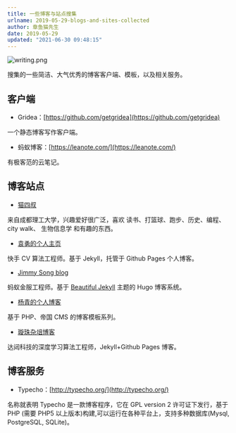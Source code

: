 ```yaml
---
title: 一些博客与站点搜集
urlname: 2019-05-29-blogs-and-sites-collected
author: 章鱼猫先生
date: 2019-05-29
updated: "2021-06-30 09:48:15"
---
```


![writing.png](https://shub-1251708715.cos.ap-guangzhou.myqcloud.com/elog-notebook-img/FoaYr5hpOeGxPm7InT96rl4yeWF0.png)

搜集的一些简洁、大气优秀的博客客户端、模板，以及相关服务。

## 客户端

- Gridea：[https://github.com/getgridea](https://github.com/getgridea)

一个静态博客写作客户端。

- 蚂蚁博客：[https://leanote.com/](https://leanote.com/)

有极客范的云笔记。

## 博客站点

- [猫四叔](https://yuanj.top/)

来自成都理工大学，兴趣爱好很广泛，喜欢 读书、打篮球、跑步、历史、编程、city walk、 生物信息学 和有趣的东西。  

- [袁勇的个人主页](http://yongyuan.name/cn/)

快手 CV 算法工程师。基于 Jekyll，托管于 Github Pages 个人博客。

- [Jimmy Song blog](https://jimmysong.io/)

蚂蚁金服工程师。基于 [Beautiful Jekyll](http://deanattali.com/beautiful-jekyll/) 主题的 Hugo 博客系统。

- [杨青的个人博客](http://man.yangqq.com/)

基于 PHP、帝国 CMS 的博客模板系列。

- [璇珠杂俎博客](https://www.oukohou.wang/)

达闼科技的深度学习算法工程师，Jekyll+Github Pages 博客。

## 博客服务

- Typecho：[http://typecho.org/](http://typecho.org/)

名称就表明 Typecho 是一款博客程序，它在 GPL version 2 许可证下发行，基于 PHP (需要 PHP5 以上版本)构建,可以运行在各种平台上，支持多种数据库(Mysql, PostgreSQL, SQLite)。
